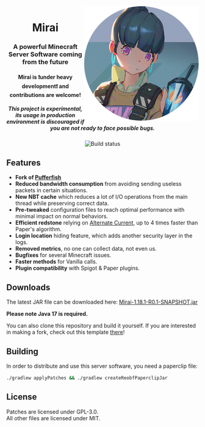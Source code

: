 <img src="logo.webp" alt="Mirai Face" align="right">
<div align="center">
  <h1>Mirai</h1>
  <h3>A powerful Minecraft Server Software coming from the future</h3>
  <h4>Mirai is ❗under heavy development❗ and contributions are welcome!</h4>
  <h5><b>This project is experimental, its usage in production environment is discouraged if you are not ready to face possible bugs.</b></h5>
  
  ![Build status](https://img.shields.io/github/workflow/status/etil2jz/Mirai/Build/ver/1.18?style=flat-square)
</div>

## Features

- **Fork of [Pufferfish](https://github.com/pufferfish-gg/Pufferfish)**
- **Reduced bandwidth consumption** from avoiding sending useless packets in certain situations.
- **New NBT cache** which reduces a lot of I/O operations from the main thread while preserving correct data.
- **Pre-tweaked** configuration files to reach optimal performance with minimal impact on normal behaviors.
- **Efficient redstone** relying on [Alternate Current](https://github.com/SpaceWalkerRS/alternate-current), up to 4 times faster than Paper's algorithm.
- **Login location** hiding feature, which adds another security layer in the logs.
- **Removed metrics**, no one can collect data, not even us.
- **Bugfixes** for several Minecraft issues.
- **Faster methods** for Vanilla calls.
- **Plugin compatibility** with Spigot & Paper plugins.

## Downloads
The latest JAR file can be downloaded here:
[Mirai-1.18.1-R0.1-SNAPSHOT.jar](https://github.com/etil2jz/Mirai/raw/build/1.18/Mirai-1.18.1-R0.1-SNAPSHOT.jar)

**Please note Java 17 is required.**

You can also clone this repository and build it yourself.
If you are interested in making a fork, check out this template [there](https://github.com/PaperMC/paperweight-examples)!

## Building

In order to distribute and use this server software, you need a paperclip file:

```bash
./gradlew applyPatches && ./gradlew createReobfPaperclipJar
```

## License
Patches are licensed under GPL-3.0.  
All other files are licensed under MIT.

